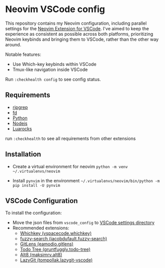 # Neovim VSCode config

This repository contains my Neovim configuration, including parallel settings for the [Neovim Extension for VSCode](https://marketplace.visualstudio.com/items?itemName=asvetliakov.vscode-neovim). I've aimed to keep the experience as consistent as possible across both platforms, prioritizing Neovim keybinds and bringing them to VSCode, rather than the other way around.

Notable features:

- Use Which-key keybinds within VSCode
- Tmux-like navigation inside VSCode

Run `:checkhealth config` to see config status.

## Requirements

- [ripgrep](https://github.com/BurntSushi/ripgrep)
- [fd](https://github.com/sharkdp/fd)
- [Python](https://www.python.org)
- [Nodejs](https://nodejs.org/en/download/package-manager)
- [Luarocks](https://luarocks.org)

run `:checkhealth` to see all requirements from other extensions

## Installation

- Create a virtual environment for neovim
  `python -m venv ~/.virtualenvs/neovim`

- Install `pynvim` in the environment
  `~/.virtualenvs/neovim/bin/python -m pip install -U pynvim`

## VSCode Configuration

To install the configuration:

- Move the json files from `vscode_config` to [VSCode settings directory](https://code.visualstudio.com/docs/getstarted/settings#_settings-file-locations)
- Recommended extensions:
  - [Whichkey (vspacecode.whichkey)](https://marketplace.visualstudio.com/items?itemName=vspacecode.whichkey)
  - [fuzzy-search (jacobdufault.fuzzy-search)](https://marketplace.visualstudio.com/items?itemName=jacobdufault.fuzzy-search)
  - [GitLens (eamodio.gitlens)](https://marketplace.visualstudio.com/items?itemName=eamodio.gitlens)
  - [Todo Tree (gruntfuggly.todo-tree)](https://marketplace.visualstudio.com/items?itemName=gruntfuggly.todo-tree)
  - [Alt8 (maksimrv.alt8)](https://marketplace.visualstudio.com/items?itemName=maksimrv.alt8)
  - [LazyGit (tompollak.lazygit-vscode)](https://marketplace.visualstudio.com/items?itemName=tompollak.lazygit-vscode)
